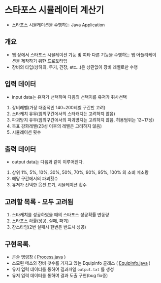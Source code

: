 # 스타포스 시뮬레이터 계산기

* 스타포스 시뮬레이션을 수행하는 Java Application

## 개요
* 웹 상에서 스타포스 시뮬레이션 기능 및 여타 다른 기능을 수행하는 웹 어플리케이션을 제작하기 위한 프로토타입
* 장비의 타입(상하의, 무기, 견장, etc...)은 상관없이 장비 레벨로만 수행

## 입력 데이터
* input data는 유저가 선택하며 다음의 선택지를 유저가 취사선택

1. 장비레벨(가장 대중적인 140~200레벨 구간만 고려)
2. 스타캐치 유무(임의구간에서의 스타캐치는 고려하지 않음)
3. 파괴방지 유무(임의구간에서의 파괴방지는 고려하지 않음, 허용범위는 12~17성)
4. 목표 강화레벨(23성 이후의 레벨은 고려하지 않음)
5. 시뮬레이션 횟수

## 출력 데이터
* output data는 다음과 같이 이루어진다.

1. 상위 1%, 5%, 10%, 30%, 50%, 70%, 90%, 95%, 100% 의 소비 메소량
2. 해당 구간에서의 파괴횟수
3. 유저가 선택한 옵션 표기, 시뮬레이션 횟수

## 고려할 목록 - 모두 고려됨
1. 스타캐치를 성공하였을 때의 스타포스 성공확률 변동량
2. 스타포스 확률(성공, 실패, 파괴)
3. 찬스타임(2번 실패시 한번은 반드시 성공)

## 구현목록.
* 콘솔 명령창 ( [Process.java](https://github.com/ForteEscape/StarForce/blob/master/src/Process.java) )
* 소모된 메소와 장비 갯수를 가지고 있는 EquipInfo 클래스 ( [EquipInfo.java](https://github.com/ForteEscape/StarForce/blob/master/src/EquipInfo.java) )
* 유저 입력 데이터를 통하여 결과파일 ``` output.txt ``` 를 생성
* 유저 입력 데이터를 통하여 결과 도출 구현(bug fix중)